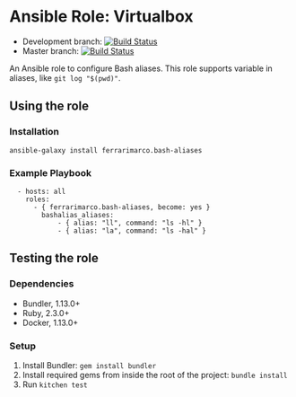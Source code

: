 # Ansible Role: Virtualbox
* Development branch: [![Build Status](https://travis-ci.org/ferrarimarco/ansible-role-bash-aliases.svg?branch=development)](https://travis-ci.org/ferrarimarco/ansible-role-bash-aliases)
* Master branch: [![Build Status](https://travis-ci.org/ferrarimarco/ansible-role-bash-aliases.svg?branch=master)](https://travis-ci.org/ferrarimarco/ansible-role-bash-aliases)

An Ansible role to configure Bash aliases. This role supports variable in aliases, like `git log "$(pwd)"`.

## Using the role
### Installation
```
ansible-galaxy install ferrarimarco.bash-aliases
```

### Example Playbook
```
  - hosts: all
    roles:
      - { ferrarimarco.bash-aliases, become: yes }
        bashalias_aliases:
            - { alias: "ll", command: "ls -hl" }
            - { alias: "la", command: "ls -hal" }
```

## Testing the role

### Dependencies
- Bundler, 1.13.0+
- Ruby, 2.3.0+
- Docker, 1.13.0+

### Setup

1. Install Bundler: `gem install bundler`
1. Install required gems from inside the root of the project: `bundle install`
1. Run `kitchen test`
